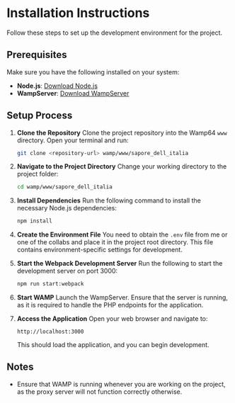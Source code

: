 # Installation Instructions

Follow these steps to set up the development environment for the project.

## Prerequisites

Make sure you have the following installed on your system:

-  **Node.js**: [Download Node.js](https://nodejs.org/)
-  **WampServer**: [Download WampServer](https://wampserver.aviatechno.net)

## Setup Process

1. **Clone the Repository**
   Clone the project repository into the Wamp64 `www` directory. Open your terminal and run:

   ```bash
   git clone <repository-url> wamp/www/sapore_dell_italia
   ```

2. **Navigate to the Project Directory**
   Change your working directory to the project folder:

   ```bash
   cd wamp/www/sapore_dell_italia
   ```

3. **Install Dependencies**
   Run the following command to install the necessary Node.js dependencies:

   ```bash
   npm install
   ```

4. **Create the Environment File**
   You need to obtain the `.env` file from me or one of the collabs and place it in the project root directory. This file contains environment-specific settings for development.

5. **Start the Webpack Development Server**
   Run the following to start the development server on port 3000:

   ```bash
   npm run start:webpack
   ```

6. **Start WAMP**
   Launch the WampServer. Ensure that the server is running, as it is required to handle the PHP endpoints for the application.

7. **Access the Application**
   Open your web browser and navigate to:

   ```
   http://localhost:3000
   ```

   This should load the application, and you can begin development.

## Notes

-  Ensure that WAMP is running whenever you are working on the project, as the proxy server will not function correctly otherwise.
